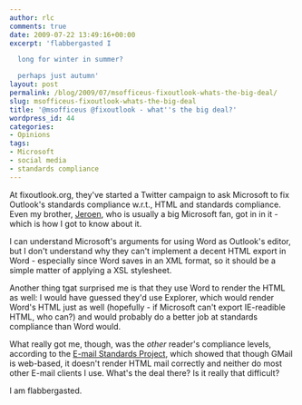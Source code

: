 ```yaml
---
author: rlc
comments: true
date: 2009-07-22 13:49:16+00:00
excerpt: 'flabbergasted I

  long for winter in summer?

  perhaps just autumn'
layout: post
permalink: /blog/2009/07/msofficeus-fixoutlook-whats-the-big-deal/
slug: msofficeus-fixoutlook-whats-the-big-deal
title: '@msofficeus @fixoutlook - what''s the big deal?'
wordpress_id: 44
categories:
- Opinions
tags:
- Microsoft
- social media
- standards compliance
---
```


At fixoutlook.org, they've started a Twitter campaign to ask Microsoft to fix Outlook's standards compliance w.r.t., HTML and standards compliance. Even my brother, [Jeroen](http://www.jeroenlandheer.com), who is usually a big Microsoft fan, got in in it - which is how I got to know about it.

I can understand Microsoft's arguments for using Word as Outlook's editor, but I don't understand why they can't implement a decent HTML export in Word - especially since Word saves in an XML format, so it should be a simple matter of applying a XSL stylesheet.

Another thing tgat surprised me is that they use Word to render the HTML as well: I would have guessed they'd use Explorer, which would render Word's HTML just as well (hopefully - if Microsoft can't export IE-readible HTML, who can?) and would probably do a better job at standards compliance than Word would.

What really got me, though, was the _other_ reader's compliance levels, according to the [E-mail Standards Project](http://www.email-standards.org), which showed that though GMail is web-based, it doesn't render HTML mail correctly and neither do most other E-mail clients I use. What's the deal there? Is it really that difficult?

I am flabbergasted.

